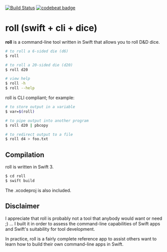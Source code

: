 [![Build Status](https://travis-ci.org/mc7h/roll.svg?branch=master)](https://travis-ci.org/mc7h/roll) [![codebeat badge](https://codebeat.co/badges/69e9dc31-8425-4f30-9641-ee88d444c2a7)](https://codebeat.co/projects/github-com-mc7h-roll)

# roll (swift + cli + dice)

**roll** is a command-line tool written in Swift that allows you to roll D&D dice.

~~~ sh
# to roll a 6-sided die (d6)
$ roll

# to roll a 20-sided die (d20)
$ roll d20

# view help
$ roll -h
$ roll --help
~~~

roll is CLI compliant; for example:

~~~ sh
# to store output in a variable
$ var=$(roll)

# to pipe output into another program
$ roll d20 | pbcopy

# to redirect output to a file
$ roll d4 > foo.txt
~~~


## Compilation

roll is written in Swift 3.

~~~ sh
$ cd roll
$ swift build
~~~

The .xcodeproj is also included.

## Disclaimer

I appreciate that roll is probably not a tool that anybody would want or need ;) ... I built it in order to assess the command-line capabilities of Swift apps and Swift's suitability for tool development.

In practice, roll is a fairly complete reference app to assist others want to learn how to build their own command-line apps in Swift.
